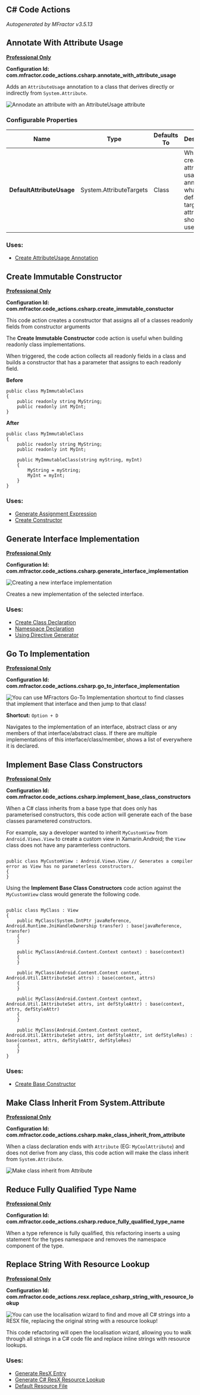 ## C# Code Actions
*Autogenerated by MFractor v3.5.13*
## Annotate With Attribute Usage

**[Professional Only](https://www.mfractor.com/buy?utm_source=docs&utm_medium=professional_only)**

**Configuration Id: com.mfractor.code_actions.csharp.annotate_with_attribute_usage**

Adds an `AttributeUsage` annotation to a class that derives directly or indirectly from `System.Attribute`.

![Annodate an attribute with an AttributeUsage attribute](/img/code-actions/csharp/annote-with-attribute-usage.gif)


### Configurable Properties

| Name | Type | Defaults To | Description |
|------|------|-------------|-------------|
| **DefaultAttributeUsage** | System.AttributeTargets | Class | When creating the attribute usage annotation, what is the default target this attribute should be used on? |

### Uses:

 * [Create AttributeUsage Annotation](/code-generation/csharp.md#create-attributeusage-annotation)


## Create Immutable Constructor

**[Professional Only](https://www.mfractor.com/buy?utm_source=docs&utm_medium=professional_only)**

**Configuration Id: com.mfractor.code_actions.csharp.create_immutable_constuctor**

This code action creates a constructor that assigns all of a classes readonly fields from constructor arguments

The **Create Immutable Constructor** code action is useful when building readonly class implementations.

When triggered, the code action collects all readonly fields in a class and builds a constructor that has a parameter that assigns to each readonly field.

**Before**
```
public class MyImmutableClass
{
    public readonly string MyString;
    public readonly int MyInt;
}
```

**After**
```
public class MyImmutableClass
{
    public readonly string MyString;
    public readonly int MyInt;

    public MyImmutableClass(string myString, myInt)
    {
        MyString = myString;
        MyInt = myInt;
    }
}
```



### Uses:

 * [Generate Assignment Expression](/code-generation/csharp.md#generate-assignment-expression)
 * [Create Constructor](/code-generation/csharp.md#create-constructor)


## Generate Interface Implementation

**[Professional Only](https://www.mfractor.com/buy?utm_source=docs&utm_medium=professional_only)**

**Configuration Id: com.mfractor.code_actions.csharp.generate_interface_implementation**


![Creating a new interface implementation](/img/code-actions/csharp/generate-interface.gif)

Creates a new implementation of the selected interface.


### Uses:

 * [Create Class Declaration](/code-generation/csharp.md#create-class-declaration)
 * [Namespace Declaration](/code-generation/csharp.md#namespace-declaration)
 * [Using Directive Generator](/code-generation/csharp.md#using-directive-generator)


## Go To Implementation

**[Professional Only](https://www.mfractor.com/buy?utm_source=docs&utm_medium=professional_only)**

**Configuration Id: com.mfractor.code_actions.csharp.go_to_interface_implementation**


![You can use MFractors Go-To Implementation shortcut to find classes that implement that interface and then jump to that class!](/img/code-actions/csharp/go-to-implementation.gif)

**Shortcut:** `Option + D`

Navigates to the implementation of an interface, abstract class or any members of that interface/abstract class. If there are multiple implementations of this interface/class/member, shows a list of everywhere it is declared.


## Implement Base Class Constructors

**[Professional Only](https://www.mfractor.com/buy?utm_source=docs&utm_medium=professional_only)**

**Configuration Id: com.mfractor.code_actions.csharp.implement_base_class_constructors**

When a C# class inherits from a base type that does only has parameterised constructors, this code action will generate each of the base classes parametered constructors.

For example, say a developer wanted to inherit `MyCustomView` from `Android.Views.View` to create a custom view in Xamarin.Android; the `View` class does not have any paramterless contructors.

```

public class MyCustomView : Android.Views.View // Generates a compiler error as View has no parameterless constructors. 
{
}

```

Using the **Implement Base Class Constructors** code action against the `MyCustomView` class would generate the following code.

```

public class MyClass : View
{
    public MyClass(System.IntPtr javaReference, Android.Runtime.JniHandleOwnership transfer) : base(javaReference, transfer)
    {
    }

    public MyClass(Android.Content.Context context) : base(context)
    {
    }

    public MyClass(Android.Content.Context context, Android.Util.IAttributeSet attrs) : base(context, attrs)
    {
    }

    public MyClass(Android.Content.Context context, Android.Util.IAttributeSet attrs, int defStyleAttr) : base(context, attrs, defStyleAttr)
    {
    }

    public MyClass(Android.Content.Context context, Android.Util.IAttributeSet attrs, int defStyleAttr, int defStyleRes) : base(context, attrs, defStyleAttr, defStyleRes)
    {
    }
}

```


### Uses:

 * [Create Base Constructor](/code-generation/csharp.md#create-base-constructor)


## Make Class Inherit From System.Attribute

**[Professional Only](https://www.mfractor.com/buy?utm_source=docs&utm_medium=professional_only)**

**Configuration Id: com.mfractor.code_actions.csharp.make_class_inherit_from_attribute**

When a class declaration ends with `Attribute` (EG: `MyCoolAttribute`) and does not derive from any class, this code action will make the class inherit from `System.Attribute`.

![Make class inherit from Attribute](/img/code-actions/csharp/make-inherit-from-attribute.gif)


## Reduce Fully Qualified Type Name

**[Professional Only](https://www.mfractor.com/buy?utm_source=docs&utm_medium=professional_only)**

**Configuration Id: com.mfractor.code_actions.csharp.reduce_fully_qualified_type_name**

When a type reference is fully qualified, this refactoring inserts a using statement for the types namespace and removes the namespace component of the type.


## Replace String With Resource Lookup

**[Professional Only](https://www.mfractor.com/buy?utm_source=docs&utm_medium=professional_only)**

**Configuration Id: com.mfractor.code_actions.resx.replace_csharp_string_with_resource_lookup**


![You can use the localisation wizard to find and move all C# strings into a RESX file, replacing the original string with a resource lookup!](/img/code-actions/csharp/localise-csharp.gif)

This code refactoring will open the localisation wizard, allowing you to walk through all strings in a C# code file and replace inline strings with resource lookups.


### Uses:

 * [Generate ResX Entry](/code-generation/resx.md#generate-resx-entry)
 * [Generate C# ResX Resource Lookup](/code-generation/resx.md#generate-c-resx-resource-lookup)
 * [Default Resource File](/configuration/resx.md#default-resource-file)


